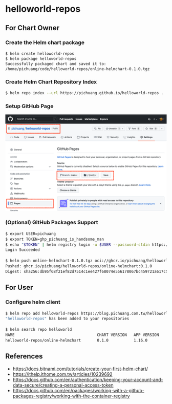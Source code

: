 # helloworld-repos

## For Chart Owner
### Create the Helm chart package
```
$ helm create helloworld-repos
$ helm package helloworld-repos
Successfully packaged chart and saved it to: /home/pichuang/code/helloworld-repos/online-helmchart-0.1.0.tgz
```

### Create Helm Chart Repository Index
```bash
$ helm repo index --url https://pichuang.github.io/helloworld-repos .
```

### Setup GitHub Page

![](/images/github-page.png)

### (Optional) GitHub Packages Support
```bash
$ export USER=pichuang
$ export TOKEN=ghp_pichuang_is_handsome_man
$ echo "$TOKEN" | helm registry login -u $USER --password-stdin https://ghcr.io
Login Succeeded

$ helm push online-helmchart-0.1.0.tgz oci://ghcr.io/pichuang/helloworld-repos
Pushed: ghcr.io/pichuang/helloworld-repos/online-helmchart:0.1.0
Digest: sha256:db95f68f21ef82d7514c1ee427f68074e556178067bc459721a617c59e3e527b
```


## For User

### Configure helm client
```bash
$ helm repo add helloworld-repos https://blog.pichuang.com.tw/helloworld-repos/
"helloworld-repos" has been added to your repositories

$ helm search repo helloworld
NAME                                    CHART VERSION   APP VERSION     DESCRIPTION
helloworld-repos/online-helmchart       0.1.0           1.16.0          A Helm chart for Kubernetes
```

## References
- https://docs.bitnami.com/tutorials/create-your-first-helm-chart/
- https://ithelp.ithome.com.tw/articles/10239692
- https://docs.github.com/en/authentication/keeping-your-account-and-data-secure/creating-a-personal-access-token
- https://docs.github.com/en/packages/working-with-a-github-packages-registry/working-with-the-container-registry
